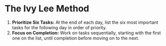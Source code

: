 # The Ivy Lee Method

1. **Prioritize Six Tasks:** At the end of each day, list the six most important tasks for the following day in order of priority.
2. **Focus on Completion:** Work on tasks sequentially, starting with the first one on the list, until completion before moving on to the next.